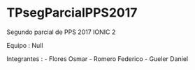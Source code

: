 # TPsegParcialPPS2017
Segundo parcial de PPS 2017 IONIC 2

Equipo : Null

Integrantes :
    - Flores Osmar
    - Romero Federico
    - Gueler Daniel